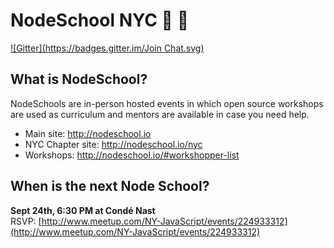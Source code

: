 NodeSchool NYC :school: :statue_of_liberty:
===
[![Gitter](https://badges.gitter.im/Join Chat.svg)](https://gitter.im/nodeschool/nyc?utm_source=badge&utm_medium=badge&utm_campaign=pr-badge)

What is NodeSchool?
------
NodeSchools are in-person hosted events in which open source workshops are used as curriculum and mentors are available in case you need help.

* Main site: http://nodeschool.io
* NYC Chapter site: http://nodeschool.io/nyc
* Workshops: http://nodeschool.io/#workshopper-list


## When is the next Node School?
**Sept 24th, 6:30 PM at Condé Nast**<br/>
RSVP: [http://www.meetup.com/NY-JavaScript/events/224933312](http://www.meetup.com/NY-JavaScript/events/224933312)